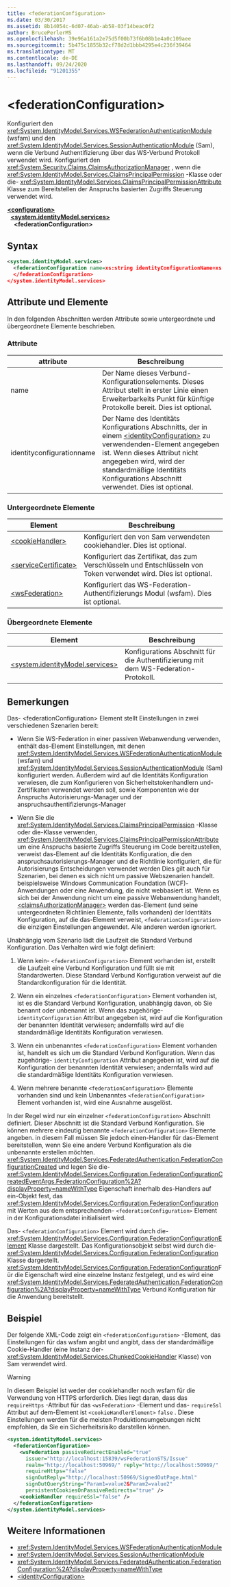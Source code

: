 ```yaml
---
title: <federationConfiguration>
ms.date: 03/30/2017
ms.assetid: 8b14054c-6d07-46ab-ab58-03f14beac0f2
author: BrucePerlerMS
ms.openlocfilehash: 39e96a161a2e75d5f00b73f6b08b1e4a0c109aee
ms.sourcegitcommit: 5b475c1855b32cf78d2d1bbb4295e4c236f39464
ms.translationtype: MT
ms.contentlocale: de-DE
ms.lasthandoff: 09/24/2020
ms.locfileid: "91201355"
---
```

# \<federationConfiguration>

Konfiguriert den <xref:System.IdentityModel.Services.WSFederationAuthenticationModule> (wsfam) und den <xref:System.IdentityModel.Services.SessionAuthenticationModule> (Sam), wenn die Verbund Authentifizierung über das WS-Verbund Protokoll verwendet wird. Konfiguriert den <xref:System.Security.Claims.ClaimsAuthorizationManager> , wenn die <xref:System.IdentityModel.Services.ClaimsPrincipalPermission> -Klasse oder die- <xref:System.IdentityModel.Services.ClaimsPrincipalPermissionAttribute> Klasse zum Bereitstellen der Anspruchs basierten Zugriffs Steuerung verwendet wird.  
  
[**\<configuration>**](../configuration-element.md)\
&nbsp;&nbsp;[**\<system.identityModel.services>**](system-identitymodel-services.md)\
&nbsp;&nbsp;&nbsp;&nbsp;**\<federationConfiguration>**  
  
## <a name="syntax"></a>Syntax  
  
```xml  
<system.identityModel.services>  
  <federationConfiguration name=xs:string identityConfigurationName=xs:string>  
  </federationConfiguration>  
</system.identityModel.services>  
```  
  
## <a name="attributes-and-elements"></a>Attribute und Elemente  

 In den folgenden Abschnitten werden Attribute sowie untergeordnete und übergeordnete Elemente beschrieben.  
  
### <a name="attributes"></a>Attribute  
  
|attribute|Beschreibung|  
|---------------|-----------------|  
|name|Der Name dieses Verbund-Konfigurationselements. Dieses Attribut stellt in erster Linie einen Erweiterbarkeits Punkt für künftige Protokolle bereit. Dies ist optional.|  
|identityconfigurationname|Der Name des Identitäts Konfigurations Abschnitts, der in einem [\<identityConfiguration>](identityconfiguration.md) zu verwendenden-Element angegeben ist. Wenn dieses Attribut nicht angegeben wird, wird der standardmäßige Identitäts Konfigurations Abschnitt verwendet. Dies ist optional.|  
  
### <a name="child-elements"></a>Untergeordnete Elemente  
  
|Element|Beschreibung|  
|-------------|-----------------|  
|[\<cookieHandler>](cookiehandler.md)|Konfiguriert den von Sam verwendeten cookiehandler. Dies ist optional.|  
|[\<serviceCertificate>](servicecertificate.md)|Konfiguriert das Zertifikat, das zum Verschlüsseln und Entschlüsseln von Token verwendet wird. Dies ist optional.|  
|[\<wsFederation>](wsfederation.md)|Konfiguriert das WS-Federation-Authentifizierungs Modul (wsfam). Dies ist optional.|  
  
### <a name="parent-elements"></a>Übergeordnete Elemente  
  
|Element|Beschreibung|  
|-------------|-----------------|  
|[\<system.identityModel.services>](system-identitymodel-services.md)|Konfigurations Abschnitt für die Authentifizierung mit dem WS-Federation-Protokoll.|  
  
## <a name="remarks"></a>Bemerkungen  

 Das- \<federationConfiguration> Element stellt Einstellungen in zwei verschiedenen Szenarien bereit:  
  
- Wenn Sie WS-Federation in einer passiven Webanwendung verwenden, enthält das-Element Einstellungen, mit denen <xref:System.IdentityModel.Services.WSFederationAuthenticationModule> (wsfam) und <xref:System.IdentityModel.Services.SessionAuthenticationModule> (Sam) konfiguriert werden. Außerdem wird auf die Identitäts Konfiguration verwiesen, die zum Konfigurieren von Sicherheitstokenhandlern und-Zertifikaten verwendet werden soll, sowie Komponenten wie der Anspruchs Autorisierungs-Manager und der anspruchsauthentifizierungs-Manager  
  
- Wenn Sie die <xref:System.IdentityModel.Services.ClaimsPrincipalPermission> -Klasse oder die-Klasse verwenden, <xref:System.IdentityModel.Services.ClaimsPrincipalPermissionAttribute> um eine Anspruchs basierte Zugriffs Steuerung im Code bereitzustellen, verweist das-Element auf die Identitäts Konfiguration, die den anspruchsautorisierungs-Manager und die Richtlinie konfiguriert, die für Autorisierungs Entscheidungen verwendet werden Dies gilt auch für Szenarien, bei denen es sich nicht um passive Webszenarien handelt. beispielsweise Windows Communication Foundation (WCF)-Anwendungen oder eine Anwendung, die nicht webbasiert ist. Wenn es sich bei der Anwendung nicht um eine passive Webanwendung handelt, [\<claimsAuthorizationManager>](claimsauthorizationmanager.md) werden das-Element (und seine untergeordneten Richtlinien Elemente, falls vorhanden) der Identitäts Konfiguration, auf die das-Element verweist, `<federationConfiguration>` die einzigen Einstellungen angewendet. Alle anderen werden ignoriert.  
  
 Unabhängig vom Szenario lädt die Laufzeit die Standard Verbund Konfiguration. Das Verhalten wird wie folgt definiert:  
  
1. Wenn kein- `<federationConfiguration>` Element vorhanden ist, erstellt die Laufzeit eine Verbund Konfiguration und füllt sie mit Standardwerten. Diese Standard Verbund Konfiguration verweist auf die Standardkonfiguration für die Identität.  
  
2. Wenn ein einzelnes `<federationConfiguration>` Element vorhanden ist, ist es die Standard Verbund Konfiguration, unabhängig davon, ob Sie benannt oder unbenannt ist. Wenn das zugehörige- `identityConfiguration` Attribut angegeben ist, wird auf die Konfiguration der benannten Identität verwiesen; andernfalls wird auf die standardmäßige Identitäts Konfiguration verwiesen.  
  
3. Wenn ein unbenanntes `<federationConfiguration>` Element vorhanden ist, handelt es sich um die Standard Verbund Konfiguration. Wenn das zugehörige- `identityConfiguration` Attribut angegeben ist, wird auf die Konfiguration der benannten Identität verwiesen; andernfalls wird auf die standardmäßige Identitäts Konfiguration verwiesen.  
  
4. Wenn mehrere benannte `<federationConfiguration>` Elemente vorhanden sind und kein Unbenanntes `<federationConfiguration>` Element vorhanden ist, wird eine Ausnahme ausgelöst.  
  
 In der Regel wird nur ein einzelner `<federationConfiguration>` Abschnitt definiert. Dieser Abschnitt ist die Standard Verbund Konfiguration. Sie können mehrere eindeutig benannte `<federationConfiguration>` Elemente angeben. in diesem Fall müssen Sie jedoch einen-Handler für das-Element bereitstellen, wenn Sie eine andere Verbund Konfiguration als die unbenannte erstellen möchten. <xref:System.IdentityModel.Services.FederatedAuthentication.FederationConfigurationCreated> und legen Sie die- <xref:System.IdentityModel.Services.Configuration.FederationConfigurationCreatedEventArgs.FederationConfiguration%2A?displayProperty=nameWithType> Eigenschaft innerhalb des-Handlers auf ein-Objekt fest, das <xref:System.IdentityModel.Services.Configuration.FederationConfiguration> mit Werten aus dem entsprechenden- `<federationConfiguration>` Element in der Konfigurationsdatei initialisiert wird.  
  
 Das- `<federationConfiguration>` Element wird durch die- <xref:System.IdentityModel.Services.Configuration.FederationConfigurationElement> Klasse dargestellt. Das Konfigurationsobjekt selbst wird durch die- <xref:System.IdentityModel.Services.Configuration.FederationConfiguration> Klasse dargestellt. <xref:System.IdentityModel.Services.Configuration.FederationConfiguration>Für die Eigenschaft wird eine einzelne Instanz festgelegt, und es wird eine <xref:System.IdentityModel.Services.FederatedAuthentication.FederationConfiguration%2A?displayProperty=nameWithType> Verbund Konfiguration für die Anwendung bereitstellt.  
  
## <a name="example"></a>Beispiel  

 Der folgende XML-Code zeigt ein `<federationConfiguration>` -Element, das Einstellungen für das wsfam angibt und angibt, dass der standardmäßige Cookie-Handler (eine Instanz der- <xref:System.IdentityModel.Services.ChunkedCookieHandler> Klasse) von Sam verwendet wird.  
  
> [!WARNING]
> In diesem Beispiel ist weder der cookiehandler noch wsfam für die Verwendung von HTTPS erforderlich. Dies liegt daran, dass das `requireHttps` -Attribut für das `<wsFederation>` -Element und das- `requireSsl` Attribut auf dem-Element ist `<cookieHandlerElement>` `false` . Diese Einstellungen werden für die meisten Produktionsumgebungen nicht empfohlen, da Sie ein Sicherheitsrisiko darstellen können.  
  
```xml  
<system.identityModel.services>  
  <federationConfiguration>  
    <wsFederation passiveRedirectEnabled="true"
      issuer="http://localhost:15839/wsFederationSTS/Issue"
      realm="http://localhost:50969/" reply="http://localhost:50969/"
      requireHttps="false"
      signOutReply="http://localhost:50969/SignedOutPage.html"
      signOutQueryString="Param1=value2&Param2=value2"
      persistentCookiesOnPassiveRedirects="true" />  
    <cookieHandler requireSsl="false" />  
  </federationConfiguration>  
</system.identityModel.services>  
```  
  
## <a name="see-also"></a>Weitere Informationen

- <xref:System.IdentityModel.Services.WSFederationAuthenticationModule>
- <xref:System.IdentityModel.Services.SessionAuthenticationModule>
- <xref:System.IdentityModel.Services.FederatedAuthentication.FederationConfiguration%2A?displayProperty=nameWithType>
- [\<identityConfiguration>](identityconfiguration.md)
